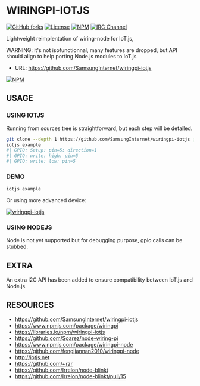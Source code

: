 # WIRINGPI-IOTJS #

[![GitHub forks](https://img.shields.io/github/forks/SamsungInternet/wiringpi-iotjs.svg?style=social&label=Fork&maxAge=2592000)](https://GitHub.com/SamsungInternet/wiringpi-iotjs/network/)
[![License](https://img.shields.io/badge/licence-BSD-3.svg?style=flat)](LICENSE)
[![NPM](https://img.shields.io/npm/v/wiringpi-iotjs.svg)](https://www.npmjs.com/package/wiringpi-iotjs)
[![IRC Channel](https://img.shields.io/badge/chat-on%20freenode-brightgreen.svg)](https://kiwiirc.com/client/irc.freenode.net/#tizen)

Lightweight reimplentation of wiring-node for IoT.js,

WARNING: it's not isofunctionnal, many features are dropped, but API should align
to help porting Node.js modules to IoT.js

* URL: <https://github.com/SamsungInternet/wiringpi-iotjs>

[![NPM](https://nodei.co/npm/wiringpi-iotjs.png)](https://npmjs.org/package/wiringpi-iotjs)

## USAGE ##

### USING IOTJS ###

Running from sources tree is straightforward, but each step will be detailed.

```sh
git clone --depth 1 https://github.com/SamsungInternet/wiringpi-iotjs ; cd wiringpi-iotjs
iotjs example
#| GPIO: Setup: pin=5: direction=1
#| GPIO: write: high: pin=5
#| GPIO: write: low: pin=5
```

### DEMO ###

```sh
iotjs example
```

Or using more advanced device:

[![wiringpi-iotjs](
https://pbs.twimg.com/ext_tw_video_thumb/1019945702791766017/pu/img/bbbNf-HJR2FkUb5l.jpg
)](
https://twitter.com/TizenHelper/status/1019945989388546048#
"blinkt-node")

### USING NODEJS ###

Node is not yet supported but for debugging purpose, gpio calls can be stubbed.

## EXTRA ##

An extra I2C API has been added to ensure compatibility between IoT.js and Node.js.


## RESOURCES ##

* <https://github.com/SamsungInternet/wiringpi-iotjs>
* <https://www.npmjs.com/package/wiringpi>
* <https://libraries.io/npm/wiringpi-iotjs>
* <https://github.com/Soarez/node-wiring-pi>
* <https://www.npmjs.com/package/wiringpi-node>
* <https://github.com/fengjiannan2010/wiringpi-node>
* <http://iotjs.net>
* <https://github.com/~rzr>
* <https://github.com/Irrelon/node-blinkt>
* <https://github.com/Irrelon/node-blinkt/pull/15>
